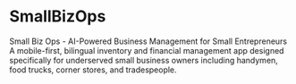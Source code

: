 # SmallBizOps
Small Biz Ops - AI-Powered Business Management for Small Entrepreneurs A mobile-first, bilingual inventory and financial management app designed specifically for underserved small business owners including handymen, food trucks, corner stores, and tradespeople.
